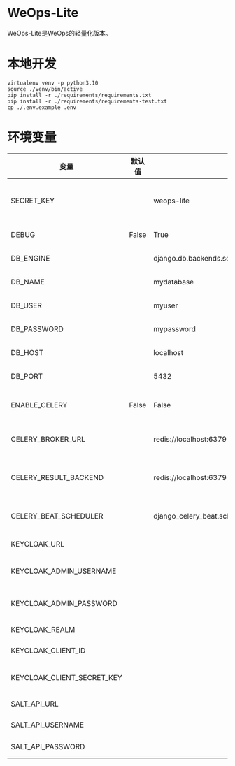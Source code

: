 # WeOps-Lite

WeOps-Lite是WeOps的轻量化版本。

# 本地开发

```
virtualenv venv -p python3.10
source ./venv/bin/active
pip install -r ./requirements/requirements.txt
pip install -r ./requirements/requirements-test.txt
cp ./.env.example .env
```

# 环境变量

| 变量                         | 默认值   | 示例                                              | 备注                 |
|----------------------------|-------|-------------------------------------------------|--------------------|
| SECRET_KEY                 |       | weops-lite                                      | 密钥，用于加密和保护敏感信息     |
| DEBUG                      | False | True                                            | 是否开启调试模式           |
| DB_ENGINE                  |       | django.db.backends.sqlite3                      | 数据库引擎类型            |
| DB_NAME                    |       | mydatabase                                      | 数据库名称              |
| DB_USER                    |       | myuser                                          | 数据库用户名             |
| DB_PASSWORD                |       | mypassword                                      | 数据库密码              |
| DB_HOST                    |       | localhost                                       | 数据库主机              |
| DB_PORT                    |       | 5432                                            | 数据库端口              |
| ENABLE_CELERY              | False | False                                           | 是否启用Celery任务队列     |
| CELERY_BROKER_URL          |       | redis://localhost:6379                          | Celery任务队列的代理URL   |
| CELERY_RESULT_BACKEND      |       | redis://localhost:6379                          | Celery任务结果的后端存储URL |
| CELERY_BEAT_SCHEDULER      |       | django_celery_beat.schedulers:DatabaseScheduler | Celery的定时任务调度器     |
| KEYCLOAK_URL               |       |                                                 | KeyCloak地址         |
| KEYCLOAK_ADMIN_USERNAME    |       |                                                 | KeyCloak管理员用户名     |
| KEYCLOAK_ADMIN_PASSWORD    |       |                                                 | KeyCloak管理员密码      |
| KEYCLOAK_REALM             |       |                                                 | KeyCloak Realm     |
| KEYCLOAK_CLIENT_ID         |       |                                                 | KeyCloak客户端ID      |
| KEYCLOAK_CLIENT_SECRET_KEY |       |                                                 | KeyCloak Client 秘钥 |
| SALT_API_URL               |       |                                                 | Salt API URL       |
| SALT_API_USERNAME          |       |                                                 | SaltAPI 用户名        |
| SALT_API_PASSWORD          |       |                                                 | SaltAPI 密码         |
